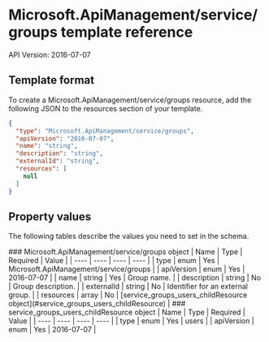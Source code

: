 # Microsoft.ApiManagement/service/groups template reference
API Version: 2016-07-07
## Template format

To create a Microsoft.ApiManagement/service/groups resource, add the following JSON to the resources section of your template.

```json
{
  "type": "Microsoft.ApiManagement/service/groups",
  "apiVersion": "2016-07-07",
  "name": "string",
  "description": "string",
  "externalId": "string",
  "resources": [
    null
  ]
}
```
## Property values

The following tables describe the values you need to set in the schema.

<a id="Microsoft.ApiManagement/service/groups" />
### Microsoft.ApiManagement/service/groups object
|  Name | Type | Required | Value |
|  ---- | ---- | ---- | ---- |
|  type | enum | Yes | Microsoft.ApiManagement/service/groups |
|  apiVersion | enum | Yes | 2016-07-07 |
|  name | string | Yes | Group name. |
|  description | string | No | Group description. |
|  externalId | string | No | Identifier for an external group. |
|  resources | array | No | [service_groups_users_childResource object](#service_groups_users_childResource) |


<a id="service_groups_users_childResource" />
### service_groups_users_childResource object
|  Name | Type | Required | Value |
|  ---- | ---- | ---- | ---- |
|  type | enum | Yes | users |
|  apiVersion | enum | Yes | 2016-07-07 |

